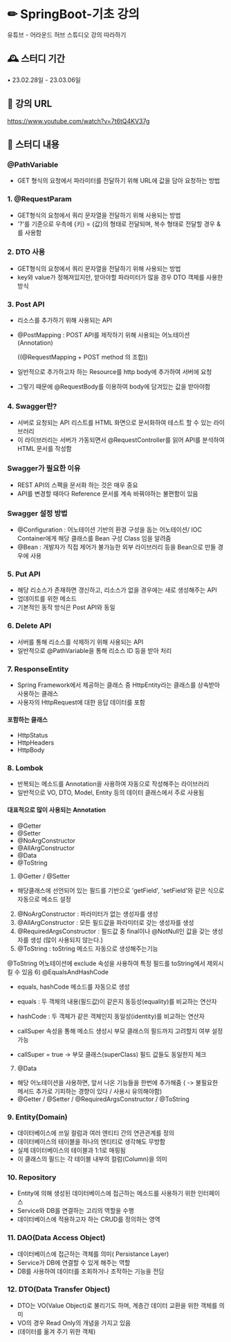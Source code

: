 # ✏ SpringBoot-기초 강의
유튜브 - 어라운드 허브 스튜디오 강의 따라하기


## 🕰️ 스터디 기간
• 23.02.28일 - 23.03.06일


## 🔗 강의 URL
<https://www.youtube.com/watch?v=7t6tQ4KV37g>

## 📌 스터디 내용
### @PathVariable
- GET 형식의 요청에서 파라미터를 전달하기 위해 URL에 값을 담아 요청하는 방법

### 1. @RequestParam
- GET형식의 요청에서 쿼리 문자열을 전달하기 위해 사용되는 방법
- '?'를 기준으로 우측에 {키} = {값}의 형태로 전달되며, 복수 형태로 전달할 경우 & 를 사용함
    
### 2. DTO 사용
- GET형식의 요청에서 쿼리 문자열을 전달하기 위해 사용되는 방법
- key와 value가 정해져있지만, 받아야할 파라미터가 많을 경우 DTO 객체를 사용한 방식

### 3. Post API
- 리소스를  추가하기 위해 사용되는 API
- @PostMapping : POST API를 제작하기 위해 사용되는 어노테이션(Annotation)


  ((@RequestMapping + POST method 의 조합))
- 일반적으로 추가하고자 하는 Resource를 http body에 추가하여 서버에 요청
- 그렇기 때문에 @RequestBody를 이용하여 body에 담겨있는 값을 받아야함

### 4. Swagger란?
- 서버로 요청되는 API 리스트를 HTML 화면으로 문서화하여 테스트 할 수 있는 라이브러리
- 이 라이브러리는 서버가 가동되면서 @RequestController를 읽어 API를 분석하여 HTML 문서를 작성함

### Swagger가 필요한 이유
- REST API의 스펙을 문서화 하는 것은 매우 중요
- API를 변경할 때마다 Reference 문서를 계속 바꿔야하는 불편함이 있음

### Swagger 설정 방법
- @Configuration : 어노테이션 기반의 환경 구성을 돕는 어노테이션/
                         IOC Container에게 해당 클래스를 Bean 구성 Class 임을 알려줌
- @Bean : 개발자가 직접 제어가 불가능한 외부 라이브러리 등을 Bean으로 만들 경우에 사용

### 5. Put API
- 해당 리소스가 존재하면 갱신하고, 리소스가 없을 경우에는 새로 생성해주는 API
- 업데이트를 위한 메소드
- 기본적인 동작 방식은 Post API와 동일

### 6. Delete API
- 서버를 통해 리소스를 삭제하기 위해 사용되는 API
- 일반적으로 @PathVariable을 통해 리소스 ID 등을 받아 처리

### 7. ResponseEntity
- Spring Framework에서 제공하는 클래스 중 HttpEntity라는 클래스를 상속받아  사용하는 클래스
- 사용자의 HttpRequest에 대한 응답 데이터를 포함

#### 포함하는 클래스
- HttpStatus
- HttpHeaders
- HttpBody

### 8. Lombok
- 반복되는 메소드를 Annotation을 사용하여 자동으로 작성해주는 라이브러리
- 일반적으로 VO, DTO, Model, Entity 등의 데이터 클래스에서 주로 사용됨

#### 대표적으로 많이 사용되는 Annotation
- @Getter
- @Setter
- @NoArgConstructor
- @AllArgConstructor
- @Data
- @ToString

1) @Getter / @Setter
- 해당클래스에 선언되어 있는 필드를 기반으로 'getField', 'setField'와 같은 식으로 자동으로 메소드 설정
2) @NoArgConstructor : 파라미터가 없는 생성자를 생성
3) @AllArgConstructor : 모든 필드값을 파라미터로 갖는 생성자를 생성
4) @RequiredArgsConstructor : 필드값 중 final이나 @NotNull인 값을 갖는 생성자를 생성 (많이 사용되지 않는다.)
5) @ToString : toString 메소드 자동으로 생성해주는기능


@ToString 어노테이션에 exclude 속성을 사용하여 특정 필드를 toString에서 제외시킬 수 있음
6) @EqualsAndHashCode
- equals, hashCode 메소드를 자동으로 생성

* equals : 두 객체의 내용(필드값)이 같은지 동등성(equality)를 비교하는 연산자
* hashCode : 두 객체가 같은 객체인지 동일성(identity)를 비교하는 연산자

* callSuper 속성을 통해 메소드 생성시 부모 클래스의 필드까지 고려할지 여부 설정 가능
- callSuper = true -> 부모 클래스(superClass) 필드 값들도 동일한지 체크

7) @Data
- 해당 어노테이션을 사용하면, 앞서 나온 기능들을 한번에 추가해줌 ( -> 불필요한 메서드 추가로 기피하는 경향이 있다 / 사용시 유의해야함)
- @Getter / @Setter / @RequiredArgsConstructor / @ToString

### 9. Entity(Domain)
- 데이터베이스에 쓰일 컬럼과 여러 엔티티 간의 연관관계를 정의
- 데이터베이스의 테이블을 하나의 엔티티로 생각해도 무방함
- 실제 데이터베이스의 테이블과 1:1로 매핑됨
- 이 클래스의 필드는 각 테이블 내부의 컬럼(Column)을 의미

### 10. Repository
- Entity에 의해 생성된 데이터베이스에 접근하는 메소드를 사용하기 위한 인터페이스
- Service와 DB를 연결하는 고리의 역할을 수행
- 데이터베이스에 적용하고자 하는 CRUD를 정의하는 영역

### 11. DAO(Data Access Object)
- 데이터베이스에 접근하는 객체를 의미( Persistance Layer)
- Service가 DB에 연결할 수 있게 해주는 역할
- DB를 사용하여 데이터를 조회하거나 조작하는 기능을 전담

### 12. DTO(Data Transfer Object)
- DTO는 VO(Value Object)로 불리기도 하며, 계층간 데이터 교환을 위한 객체를 의미
- VO의 경우 Read Only의 개념을 가지고 있음
- (데이터를 옮겨 주기 위한 객체)
